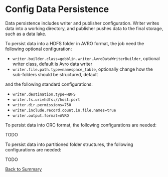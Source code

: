 # Config Data Persistence

Data persistence includes writer and publisher configuration. Writer writes data into a working directory, and publisher
pushes data to the final storage, such as a data lake. 

To persist data into a HDFS folder in AVRO format, the job need the following optional configuration: 

- `writer.builder.class=gobblin.writer.AvroDataWriterBuilder`, optional writer class, default is Avro data writer
- `writer.file.path.type=namespace_table`, optionally change how the sub-folders should be structured, default
  
and the following standard configurations:

- `writer.destination.type=HDFS`
- `writer.fs.uri=hdfs://host:port`
- `writer.dir.permissions=750`
- `writer.include.record.count.in.file.names=true`
- `writer.output.format=AVRO`

To persist data into ORC format, the following configurations are needed:

TODO

To persist data into partitioned folder structures, the following configurations are needed:

TODO

[Back to Summary](summary.md#config-data-persistence)
